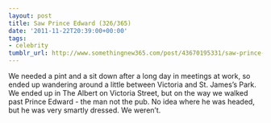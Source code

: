 ```yaml
---
layout: post
title: Saw Prince Edward (326/365)
date: '2011-11-22T20:39:00+00:00'
tags:
- celebrity
tumblr_url: http://www.somethingnew365.com/post/43670195331/saw-prince-edward-326365
---
```

We needed a pint and a sit down after a long day in meetings at work, so ended up wandering around a little between Victoria and St. James’s Park. We ended up in The Albert on Victoria Street, but on the way we walked past Prince Edward - the man not the pub.
No idea where he was headed, but he was very smartly dressed. We weren’t.

